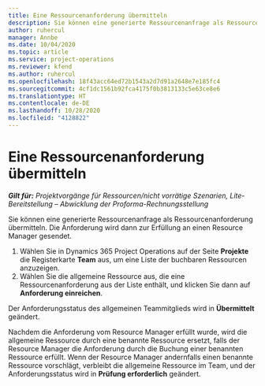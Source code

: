 ```yaml
---
title: Eine Ressourcenanforderung übermitteln
description: Sie können eine generierte Ressourcenanfrage als Ressourcenanforderung übermitteln. Die Anforderung wird dann zur Erfüllung an einen Resource Manager gesendet.
author: ruhercul
manager: Annbe
ms.date: 10/04/2020
ms.topic: article
ms.service: project-operations
ms.reviewer: kfend
ms.author: ruhercul
ms.openlocfilehash: 18f43acc64ed72b1543a2d7d91a2648e7e185fc4
ms.sourcegitcommit: 4cf1dc1561b92fca4175f0b3813133c5e63ce8e6
ms.translationtype: HT
ms.contentlocale: de-DE
ms.lasthandoff: 10/28/2020
ms.locfileid: "4128822"
---
```

# <a name="submit-a-resource-request"></a>Eine Ressourcenanforderung übermitteln

_**Gilt für:** Projektvorgänge für Ressourcen/nicht vorrätige Szenarien, Lite-Bereitstellung – Abwicklung der Proforma-Rechnungsstellung_

Sie können eine generierte Ressourcenanfrage als Ressourcenanforderung übermitteln. Die Anforderung wird dann zur Erfüllung an einen Resource Manager gesendet.

1. Wählen Sie in Dynamics 365 Project Operations auf der Seite **Projekte** die Registerkarte **Team** aus, um eine Liste der buchbaren Ressourcen anzuzeigen. 
2. Wählen Sie die allgemeine Ressource aus, die eine Ressourcenanforderung aus der Liste enthält, und klicken Sie dann auf **Anforderung einreichen**.

Der Anforderungsstatus des allgemeinen Teammitglieds wird in **Übermittelt** geändert.

Nachdem die Anforderung vom Resource Manager erfüllt wurde, wird die allgemeine Ressource durch eine benannte Ressource ersetzt, falls der Resource Manager die Anforderung durch die Buchung einer benannten Ressource erfüllt. Wenn der Resource Manager andernfalls einen benannte Ressource vorschlägt, verbleibt die allgemeine Ressource im Team, und der Anforderungsstatus wird in **Prüfung erforderlich** geändert.
